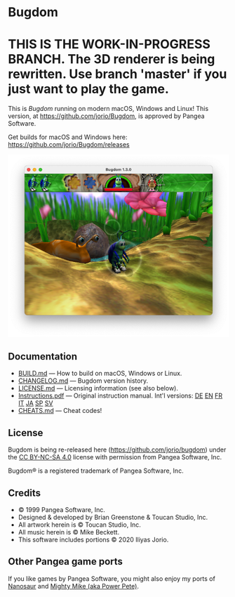 # Bugdom

# THIS IS THE WORK-IN-PROGRESS BRANCH. The 3D renderer is being rewritten. Use branch 'master' if you just want to play the game.

This is *Bugdom* running on modern macOS, Windows and Linux! This version, at https://github.com/jorio/Bugdom, is approved by Pangea Software.

Get builds for macOS and Windows here: https://github.com/jorio/Bugdom/releases

![Bugdom Screenshot](docs/screenshot.png)

## Documentation

- [BUILD.md](BUILD.md) — How to build on macOS, Windows or Linux.
- [CHANGELOG.md](CHANGELOG.md) — Bugdom version history.
- [LICENSE.md](LICENSE.md) — Licensing information (see also below).
- [Instructions.pdf](docs/Instructions.pdf) — Original instruction manual. Int'l versions:
    [DE](docs/Instructions-DE.pdf)
    [EN](docs/Instructions-EN.pdf)
    [FR](docs/Instructions-FR.pdf)
    [IT](docs/Instructions-IT.pdf)
    [JA](docs/Instructions-JA.pdf)
    [SP](docs/Instructions-ES.pdf)
    [SV](docs/Instructions-SV.pdf)
- [CHEATS.md](CHEATS.md) — Cheat codes!

## License

Bugdom is being re-released here (https://github.com/jorio/bugdom) under the [CC BY-NC-SA 4.0](LICENSE.md) license with permission from Pangea Software, Inc.

Bugdom® is a registered trademark of Pangea Software, Inc.

## Credits

- © 1999 Pangea Software, Inc.
- Designed & developed by Brian Greenstone & Toucan Studio, Inc.
- All artwork herein is © Toucan Studio, Inc.
- All music herein is © Mike Beckett.
- This software includes portions © 2020 Iliyas Jorio.

## Other Pangea game ports

If you like games by Pangea Software, you might also enjoy my ports of
[Nanosaur](https://github.com/jorio/Nanosaur)
and [Mighty Mike (aka Power Pete)](https://github.com/jorio/MightyMike).
